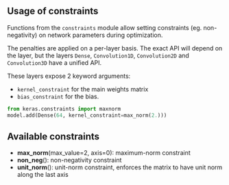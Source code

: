 ## Usage of constraints

Functions from the `constraints` module allow setting constraints (eg. non-negativity) on network parameters during optimization.

The penalties are applied on a per-layer basis. The exact API will depend on the layer, but the layers `Dense`, `Convolution1D`, `Convolution2D` and `Convolution3D` have a unified API.

These layers expose 2 keyword arguments:

- `kernel_constraint` for the main weights matrix
- `bias_constraint` for the bias.


```python
from keras.constraints import maxnorm
model.add(Dense(64, kernel_constraint=max_norm(2.)))
```

## Available constraints

- __max_norm__(max_value=2, axis=0): maximum-norm constraint
- __non_neg__(): non-negativity constraint
- __unit_norm__(): unit-norm constraint, enforces the matrix to have unit norm along the last axis